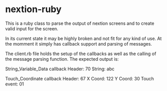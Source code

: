 # nextion-ruby

This is a ruby class to parse the output of nextion screens and to create valid input for the screen.

In its current state it may be highly broken and not fit for any kind of use. At the momment it simply has callback support and parsing of messages.

The client.rb file holds the setup of the callbacks as well as the calling of the message parsing function. The expected output is:

String_Variable_Data callback
Header: 70
String: abc

Touch_Coordinate callback
Header: 67
X Coord: 122
Y Coord: 30
Touch event: 01
